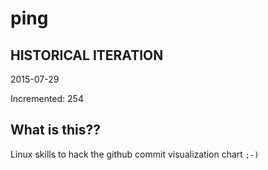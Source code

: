 # ping

## HISTORICAL ITERATION
2015-07-29

Incremented: 254

## What is this?? 
Linux skills to hack the github commit visualization chart `;-)`
